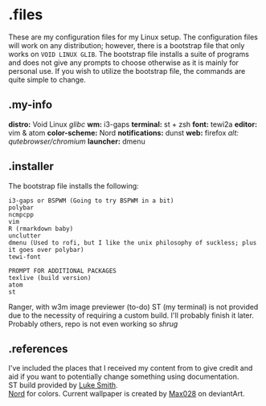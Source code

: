 # .files
These are my configuration files for my Linux setup.
The configuration files will work on any distribution; however, there is a bootstrap file that only works on `VOID LINUX GLIB`.
The bootstrap file installs a suite of programs and does not give any prompts to choose otherwise as it is mainly for personal use.
If you wish to utilize the bootstrap file, the commands are quite simple to change.

## .my-info
**distro:** Void Linux *glibc*
**wm:** i3-gaps
**terminal:** st + zsh
**font:** tewi2a
**editor:** vim & atom
**color-scheme:** Nord
**notifications:** dunst
**web:** firefox *alt: qutebrowser/chromium*
**launcher:** dmenu

## .installer
The bootstrap file installs the following:
```
i3-gaps or BSPWM (Going to try BSPWM in a bit)
polybar
ncmpcpp
vim
R (rmarkdown baby)
unclutter
dmenu (Used to rofi, but I like the unix philosophy of suckless; plus it goes over polybar)
tewi-font

PROMPT FOR ADDITIONAL PACKAGES
texlive (build version)
atom
st
```
Ranger, with w3m image previewer (to-do)
ST (my terminal) is not provided due to the necessity of requiring a custom build.
I'll probably finish it later.
Probably others, repo is not even working so *shrug*

## .references
I've included the places that I received my content from to give credit and aid if you want to potentially change something using documentation.  
ST build provided by [Luke Smith](https://github.com/LukeSmithXYZ).  
[Nord](https://github.com/arcticicestudio/nord) for colors. 
Current wallpaper is created by [Max028](http://fav.me/db5byph) on deviantArt. 
